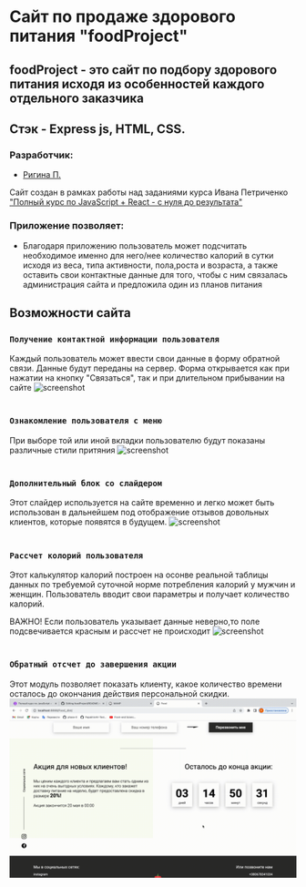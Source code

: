 # Сайт по продаже здорового питания "foodProject"
## foodProject - это сайт по подбору здорового питания исходя из особенностей каждого отдельного заказчика
## Стэк - Express js, HTML, CSS.
### Разработчик:
- [Ригина П.](https://github.com/riginapapakhina)

Сайт создан в рамках работы над заданиями курса Ивана Петриченко ["Полный курс по JavaScript + React - с нуля до результата"](https://www.udemy.com/course/javascript_full/)

### Приложение позволяет:
- Благодаря приложению пользователь может подсчитать необходимое именно для него/нее количество калорий в сутки исходя из веса, типа активности, пола,роста и возраста, а также оставить свои контактные данные для того, чтобы с ним связалась администрация сайта и предложила один из планов питания

## Возможности сайта
### `Получение контактной информации пользователя`
Каждый пользователь может ввести свои данные в форму обратной связи. Данные будут переданы на сервер. Форма открывается как при нажатии на кнопку "Связаться", так и при длительном прибывании на сайте
![screenshot](gifs/contactForm.gif)
#
### `Ознакомление пользователя с меню`
При выборе той или иной вкладки пользователю будут показаны различные стили притяния
![screenshot](gifs/foodsSlider.gif)
#
### `Дополнительный блок со слайдером`
Этот слайдер используется на сайте временно и легко может быть использован в дальнейшем под отображение отзывов довольных клиентов, которые появятся в будущем.
![screenshot](gifs/slider.gif)
#
### `Рассчет колорий пользователя`
Этот калькулятор калорий построен на осонве реальной таблицы данных по требуемой суточной норме потребления калорий у мужчин и женщин. Пользователь вводит свои параметры и получает количество калорий. 

ВАЖНО! Если пользователь указывает данные неверно,то поле подсвечивается красным и рассчет не происходит
![screenshot](gifs/caloriesCounter.gif)
#
### `Обратный отсчет до завершения акции`
Этот модуль позволяет показать клиенту, какое количество времени осталось до окончания действия персональной скидки.
![screenshot](gifs/countDown.gif)
#
